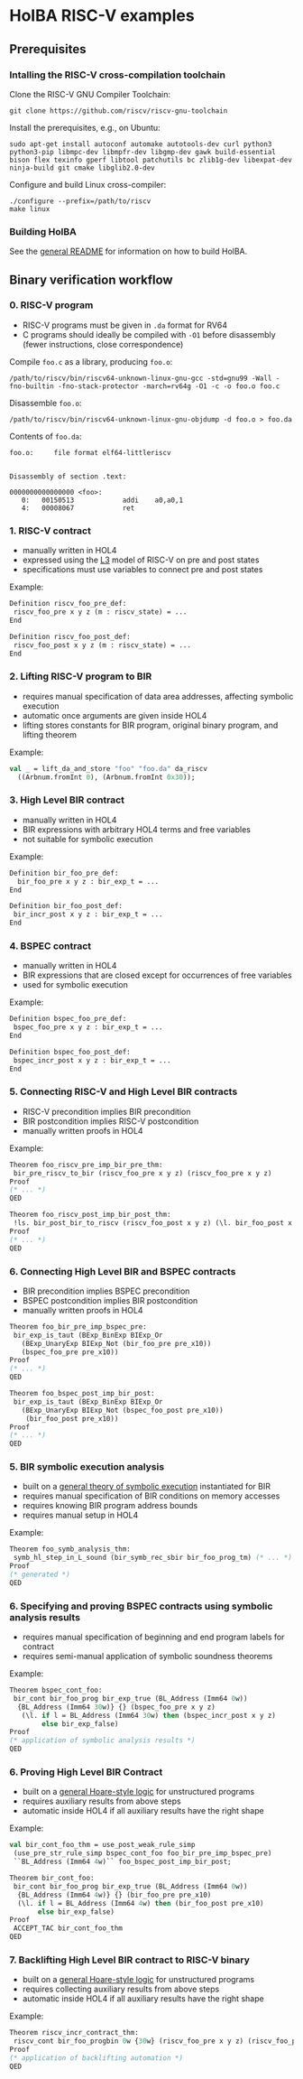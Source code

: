 # HolBA RISC-V examples

## Prerequisites

### Intalling the RISC-V cross-compilation toolchain

Clone the RISC-V GNU Compiler Toolchain:

```shell
git clone https://github.com/riscv/riscv-gnu-toolchain
```

Install the prerequisites, e.g., on Ubuntu:

```shell
sudo apt-get install autoconf automake autotools-dev curl python3 python3-pip libmpc-dev libmpfr-dev libgmp-dev gawk build-essential bison flex texinfo gperf libtool patchutils bc zlib1g-dev libexpat-dev ninja-build git cmake libglib2.0-dev
```

Configure and build Linux cross-compiler:

```shell
./configure --prefix=/path/to/riscv
make linux
```

### Building HolBA

See the [general README](https://github.com/kth-step/HolBA/blob/master/README.md) for information on how to build HolBA.

## Binary verification workflow

### 0. RISC-V program

- RISC-V programs must be given in `.da` format for RV64
- C programs should ideally be compiled with `-O1` before disassembly (fewer instructions, close correspondence)

Compile `foo.c` as a library, producing `foo.o`:
```shell
/path/to/riscv/bin/riscv64-unknown-linux-gnu-gcc -std=gnu99 -Wall -fno-builtin -fno-stack-protector -march=rv64g -O1 -c -o foo.o foo.c
```

Disassemble `foo.o`:
```shell
/path/to/riscv/bin/riscv64-unknown-linux-gnu-objdump -d foo.o > foo.da
```

Contents of `foo.da`:
```
foo.o:     file format elf64-littleriscv


Disassembly of section .text:

0000000000000000 <foo>:
   0:	00150513          	addi	a0,a0,1
   4:	00008067          	ret
```

### 1. RISC-V contract

- manually written in HOL4
- expressed using the [L3](https://acjf3.github.io/l3/index.html) model of RISC-V on pre and post states
- specifications must use variables to connect pre and post states

Example:

```sml
Definition riscv_foo_pre_def:
 riscv_foo_pre x y z (m : riscv_state) = ...
End

Definition riscv_foo_post_def:
 riscv_foo_post x y z (m : riscv_state) = ...
End
```

### 2. Lifting RISC-V program to BIR

- requires manual specification of data area addresses, affecting symbolic execution
- automatic once arguments are given inside HOL4
- lifting stores constants for BIR program, original binary program, and lifting theorem

Example:

```sml
val _ = lift_da_and_store "foo" "foo.da" da_riscv
  ((Arbnum.fromInt 0), (Arbnum.fromInt 0x30));
```

### 3. High Level BIR contract

- manually written in HOL4
- BIR expressions with arbitrary HOL4 terms and free variables
- not suitable for symbolic execution

Example:

```sml
Definition bir_foo_pre_def:
  bir_foo_pre x y z : bir_exp_t = ...
End

Definition bir_foo_post_def:
 bir_incr_post x y z : bir_exp_t = ...
End
```

### 4. BSPEC contract

- manually written in HOL4
- BIR expressions that are closed except for occurrences of free variables
- used for symbolic execution

Example:

```sml
Definition bspec_foo_pre_def:
 bspec_foo_pre x y z : bir_exp_t = ...
End

Definition bspec_foo_post_def:
 bspec_incr_post x y z : bir_exp_t = ...
End
```

### 5. Connecting RISC-V and High Level BIR contracts

- RISC-V precondition implies BIR precondition
- BIR postcondition implies RISC-V postcondition
- manually written proofs in HOL4

Example:

```sml
Theorem foo_riscv_pre_imp_bir_pre_thm:
 bir_pre_riscv_to_bir (riscv_foo_pre x y z) (riscv_foo_pre x y z)
Proof
(* ... *)
QED

Theorem foo_riscv_post_imp_bir_post_thm:
 !ls. bir_post_bir_to_riscv (riscv_foo_post x y z) (\l. bir_foo_post x y z) ls
Proof
(* ... *)
QED
```

### 6. Connecting High Level BIR and BSPEC contracts

- BIR precondition implies BSPEC precondition
- BSPEC postcondition implies BIR postcondition
- manually written proofs in HOL4

```sml
Theorem foo_bir_pre_imp_bspec_pre:
 bir_exp_is_taut (BExp_BinExp BIExp_Or
   (BExp_UnaryExp BIExp_Not (bir_foo_pre pre_x10))
   (bspec_foo_pre pre_x10))
Proof
(* ... *)
QED
```

```sml
Theorem foo_bspec_post_imp_bir_post:
 bir_exp_is_taut (BExp_BinExp BIExp_Or
   (BExp_UnaryExp BIExp_Not (bspec_foo_post pre_x10))
    (bir_foo_post pre_x10))
Proof
(* ... *)
QED
```

### 5. BIR symbolic execution analysis

- built on a [general theory of symbolic execution](https://arxiv.org/abs/2304.08848) instantiated for BIR
- requires manual specification of BIR conditions on memory accesses
- requires knowing BIR program address bounds
- requires manual setup in HOL4

Example:

```sml
Theorem foo_symb_analysis_thm:
 symb_hl_step_in_L_sound (bir_symb_rec_sbir bir_foo_prog_tm) (* ... *)
Proof
(* generated *)
QED
```

### 6. Specifying and proving BSPEC contracts using symbolic analysis results

- requires manual specification of beginning and end program labels for contract
- requires semi-manual application of symbolic soundness theorems

Example:

```sml
Theorem bspec_cont_foo:
 bir_cont bir_foo_prog bir_exp_true (BL_Address (Imm64 0w))
  {BL_Address (Imm64 30w)} {} (bspec_foo_pre x y z)
   (\l. if l = BL_Address (Imm64 30w) then (bspec_incr_post x y z)
        else bir_exp_false)
Proof
(* application of symbolic analysis results *)
QED
```

### 6. Proving High Level BIR Contract

- built on a [general Hoare-style logic](https://doi.org/10.1007/978-3-030-58768-0_11) for unstructured programs
- requires auxiliary results from above steps
- automatic inside HOL4 if all auxiliary results have the right shape

Example:

```sml
val bir_cont_foo_thm = use_post_weak_rule_simp
 (use_pre_str_rule_simp bspec_cont_foo foo_bir_pre_imp_bspec_pre)
 ``BL_Address (Imm64 4w)`` foo_bspec_post_imp_bir_post;

Theorem bir_cont_foo:
 bir_cont bir_foo_prog bir_exp_true (BL_Address (Imm64 0w))
  {BL_Address (Imm64 4w)} {} (bir_foo_pre pre_x10)
  (\l. if l = BL_Address (Imm64 4w) then (bir_foo_post pre_x10)
       else bir_exp_false)
Proof
 ACCEPT_TAC bir_cont_foo_thm
QED
```

### 7. Backlifting High Level BIR contract to RISC-V binary

- built on a [general Hoare-style logic](https://doi.org/10.1007/978-3-030-58768-0_11) for unstructured programs 
- requires collecting auxiliary results from above steps
- automatic inside HOL4 if all auxiliary results have the right shape

Example:

```sml
Theorem riscv_incr_contract_thm:
 riscv_cont bir_foo_progbin 0w {30w} (riscv_foo_pre x y z) (riscv_foo_post x y z)
Proof
(* application of backlifting automation *)
QED
```
